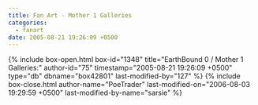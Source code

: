 ```yaml
---
title: Fan Art - Mother 1 Galleries
categories:
  - fanart
date: 2005-08-21 19:26:09 +0500
---
```

{% include box-open.html box-id="1348" title="EarthBound 0 / Mother 1 Galleries:" author-id="75" timestamp="2005-08-21 19:26:09 +0500" type="db" dbname="box42801" last-modified-by="127" %}
<navigator group="Fanart|Mother1" quantity="250" offdir="TRUE" /> <displaytor mode="thumbnail" />
{% include box-close.html author-name="PoeTrader" last-modified-on="2006-08-03 19:29:59 +0500" last-modified-by-name="sarsie" %}
